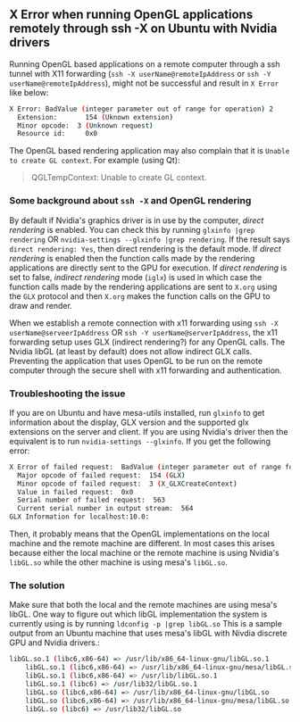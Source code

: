 ## X Error when running OpenGL applications remotely through ssh -X on Ubuntu with Nvidia drivers
Running OpenGL based applications on a remote computer through a ssh tunnel with X11 forwarding (`ssh -X userName@remoteIpAddress` or `ssh -Y userName@remoteIpAddress`), might not be successful and result in `X Error` like below:

```bash
X Error: BadValue (integer parameter out of range for operation) 2
  Extension:       154 (Uknown extension)
  Minor opcode:  3 (Unknown request)
  Resource id:     0x0
```

The OpenGL based rendering application may also complain that it is `Unable to create GL context`. For example (using Qt):
> QGLTempContext: Unable to create GL context.

### Some background about `ssh -X` and OpenGL rendering
By default if Nvidia's graphics driver is in use by the computer, *direct rendering* is enabled. You can check this by running `glxinfo |grep rendering` OR `nvidia-settings --glxinfo |grep rendering`. If the result says `direct rendering: Yes`, then direct rendering is the default mode.
If *direct rendering* is enabled then the function calls made by the rendering applications are directly sent to the GPU for execution. If *direct rendering* is set to false, *indirect rendering* mode (`iglx`) is used in which case the function calls made by the rendering applications are sent to `X.org` using the `GLX` protocol and then `X.org` makes the function calls on the GPU to draw and render. 

When we  establish a remote connection with x11 forwarding using `ssh -X userName@serveerIpAddress` OR `ssh -Y userName@serverIpAddress`, the x11 forwarding setup uses GLX (indirect rendering?) for any OpenGL calls. The Nvidia libGL (at least by default) does not allow indirect GLX calls. Preventing the application that uses OpenGL to be run on the remote computer through the secure shell with x11 forwarding and authentication.

### Troubleshooting the issue
If you are on Ubuntu and have mesa-utils  installed, run `glxinfo` to get information about the display, GLX version and the supported glx extensions on the server and client.
If you are using Nvidia's driver then the equivalent is to run `nvidia-settings --glxinfo`.
If you get the following error:
```bash
X Error of failed request:  BadValue (integer parameter out of range for operation)
  Major opcode of failed request:  154 (GLX)
  Minor opcode of failed request:  3 (X_GLXCreateContext)
  Value in failed request:  0x0
  Serial number of failed request:  563
  Current serial number in output stream:  564
GLX Information for localhost:10.0:
```

Then, it probably means that the OpenGL implementations on the local machine and the remote machine are different. In most cases this arises because either the local machine or the remote machine is using Nvidia's `libGL.so` while the other machine is using mesa's `libGL.so`.

### The solution
Make sure that both the local and the remote machines are using mesa's libGL.
One way to figure out which libGL implementation the system is currently using is by running `ldconfig -p |grep libGL.so`
This is a sample output from an Ubuntu machine that uses mesa's libGL with Nivdia discrete GPU and Nvidia drivers.:
```bash
libGL.so.1 (libc6,x86-64) => /usr/lib/x86_64-linux-gnu/libGL.so.1
	libGL.so.1 (libc6,x86-64) => /usr/lib/x86_64-linux-gnu/mesa/libGL.so.1
	libGL.so.1 (libc6,x86-64) => /usr/lib/libGL.so.1
	libGL.so.1 (libc6) => /usr/lib32/libGL.so.1
	libGL.so (libc6,x86-64) => /usr/lib/x86_64-linux-gnu/libGL.so
	libGL.so (libc6,x86-64) => /usr/lib/x86_64-linux-gnu/mesa/libGL.so
	libGL.so (libc6) => /usr/lib32/libGL.so
```
